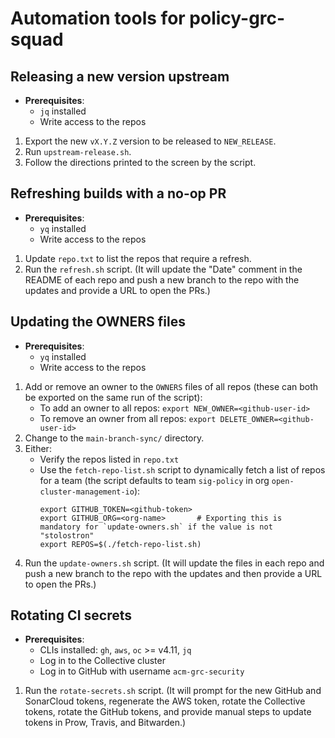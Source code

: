 # Automation tools for policy-grc-squad

## Releasing a new version upstream

- **Prerequisites**:
  - `jq` installed
  - Write access to the repos

1. Export the new `vX.Y.Z` version to be released to `NEW_RELEASE`.
2. Run `upstream-release.sh`.
3. Follow the directions printed to the screen by the script. 

## Refreshing builds with a no-op PR

- **Prerequisites**:
  - `yq` installed
  - Write access to the repos

1. Update `repo.txt` to list the repos that require a refresh.
2. Run the `refresh.sh` script. (It will update the "Date" comment in the README of each repo and
   push a new branch to the repo with the updates and provide a URL to open the PRs.)

## Updating the OWNERS files

- **Prerequisites**:
  - `yq` installed
  - Write access to the repos

1. Add or remove an owner to the `OWNERS` files of all repos (these can both be exported on the same
   run of the script):
   - To add an owner to all repos: `export NEW_OWNER=<github-user-id>`
   - To remove an owner from all repos: `export DELETE_OWNER=<github-user-id>`
2. Change to the `main-branch-sync/` directory.
3. Either:
   - Verify the repos listed in `repo.txt`
   - Use the `fetch-repo-list.sh` script to dynamically fetch a list of repos for a team (the script
     defaults to team `sig-policy` in org `open-cluster-management-io`):
     ```shell
     export GITHUB_TOKEN=<github-token>
     export GITHUB_ORG=<org-name>       # Exporting this is mandatory for `update-owners.sh` if the value is not "stolostron"
     export REPOS=$(./fetch-repo-list.sh)
     ```
4. Run the `update-owners.sh` script. (It will update the files in each repo and push a new branch
   to the repo with the updates and then provide a URL to open the PRs.)

## Rotating CI secrets

- **Prerequisites**:
  - CLIs installed: `gh`, `aws`, `oc` >= v4.11, `jq`
  - Log in to the Collective cluster
  - Log in to GitHub with username `acm-grc-security`

1. Run the `rotate-secrets.sh` script. (It will prompt for the new GitHub and SonarCloud tokens,
   regenerate the AWS token, rotate the Collective tokens, rotate the GitHub tokens, and provide
   manual steps to update tokens in Prow, Travis, and Bitwarden.)
